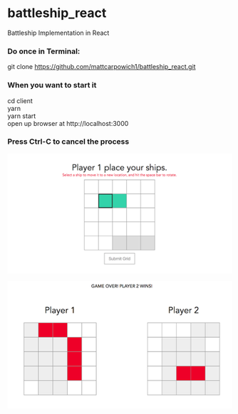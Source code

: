 # battleship_react
Battleship Implementation in React

### Do once in Terminal: 
git clone https://github.com/mattcarpowich1/battleship_react.git

### When you want to start it
cd client  
yarn  
yarn start  
open up browser at http://localhost:3000

### Press Ctrl-C to cancel the process

![ShipSelect](https://raw.githubusercontent.com/mattcarpowich1/battleship_react/master/screenshots/ShipSelect.png)

![Game](https://raw.githubusercontent.com/mattcarpowich1/battleship_react/master/screenshots/Game.png)

